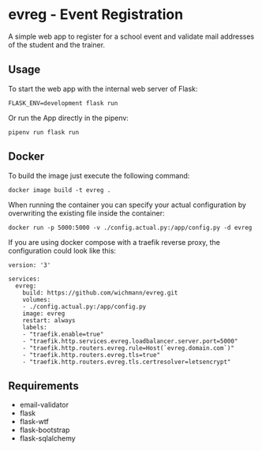 # evreg - Event Registration
A simple web app to register for a school event and validate mail addresses of
the student and the trainer.

## Usage
To start the web app with the internal web server of Flask:

    FLASK_ENV=development flask run

Or run the App directly in the pipenv:

    pipenv run flask run

## Docker
To build the image just execute the following command:

    docker image build -t evreg .

When running the container you can specify your actual configuration by
overwriting the existing file inside the container:

    docker run -p 5000:5000 -v ./config.actual.py:/app/config.py -d evreg

If you are using docker compose with a traefik reverse proxy, the configuration
could look like this:

    version: '3'

    services:
      evreg:
        build: https://github.com/wichmann/evreg.git
        volumes:
        - ./config.actual.py:/app/config.py
        image: evreg
        restart: always
        labels:
        - "traefik.enable=true"
        - "traefik.http.services.evreg.loadbalancer.server.port=5000"
        - "traefik.http.routers.evreg.rule=Host(`evreg.domain.com`)"
        - "traefik.http.routers.evreg.tls=true"
        - "traefik.http.routers.evreg.tls.certresolver=letsencrypt"

## Requirements
* email-validator
* flask
* flask-wtf
* flask-bootstrap
* flask-sqlalchemy
